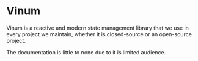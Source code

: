 # Vinum
Vinum is a reactive and modern state management library that we use in every project we maintain, whether it is closed-source or an open-source project.

The documentation is little to none due to it is limited audience.
